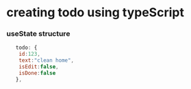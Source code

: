 # creating todo using typeScript

### useState structure

```js
   todo: {
    id:123,
    text:"clean home",
    isEdit:false,
    isDone:false
   },
```
